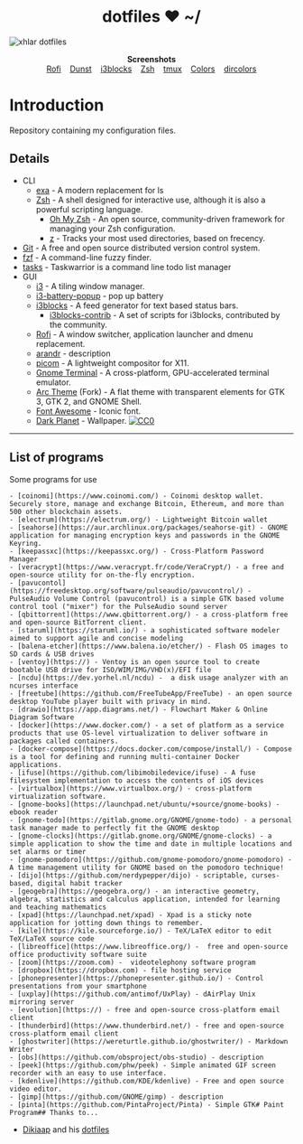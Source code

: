<h1 align="center">dotfiles ❤ ~/</h1>


![xhlar dotfiles](https://i.imgur.com/Yh9Ap2n.png)

<p align="center">
    <b>Screenshots</b><br>
    <a href="https://files.dikiaap.id/img/dotfiles/rofi.png">Rofi</a>&nbsp;&nbsp;&nbsp;
    <a href="https://files.dikiaap.id/img/dotfiles/dunst.png">Dunst</a>&nbsp;&nbsp;&nbsp;
    <a href="https://files.dikiaap.id/img/dotfiles/i3blocks.png">i3blocks</a>&nbsp;&nbsp;&nbsp;
    <a href="https://files.dikiaap.id/img/dotfiles/zsh.png">Zsh</a>&nbsp;&nbsp;&nbsp;
    <a href="https://files.dikiaap.id/img/dotfiles/tmux.png">tmux</a>&nbsp;&nbsp;&nbsp;
    <a href="https://files.dikiaap.id/img/dotfiles/colors.png">Colors</a>&nbsp;&nbsp;&nbsp;
    <a href="https://files.dikiaap.id/img/dotfiles/dircolors.png">dircolors</a>
</p>

# Introduction
Repository containing my configuration files.

## Details 
- CLI
    - [exa](https://github.com/ogham/exa) - A modern replacement for ls
    - [Zsh](https://github.com/zsh-users/zsh) - A shell designed for interactive use, although it is also a powerful scripting language.
        - [Oh My Zsh](https://github.com/ohmyzsh/ohmyzsh) - An open source, community-driven framework for managing your Zsh configuration.
        - [z](https://github.com/rupa/z) - Tracks your most used directories, based on frecency.
 - [Git](https://github.com/git/git) - A free and open source distributed version control system.
  - [fzf](https://github.com/junegunn/fzf) - A command-line fuzzy finder.
  - [tasks](https://taskwarrior.org/) -  Taskwarrior is a command line todo list manager
- GUI
    - [i3](https://github.com/i3/i3) - A tiling window manager.
    - [i3-battery-popup](https://website.org/) - pop up battery
    - [i3blocks](https://github.com/vivien/i3blocks) - A feed generator for text based status bars.
        - [i3blocks-contrib](https://github.com/vivien/i3blocks-contrib) - A set of scripts for i3blocks, contributed by the community.
    - [Rofi](https://github.com/davatorium/rofi) - A window switcher, application launcher and dmenu replacement.
    - [arandr](https://github.com/) - description
    - [picom](https://github.com/yshui/picom) - A lightweight compositor for X11.
    - [Gnome Terminal](https://github.com/GNOME/gnome-terminal) - A cross-platform, GPU-accelerated terminal emulator.
    - [Arc Theme](https://github.com/arc-design/arc-theme) (Fork) - A flat theme with transparent elements for GTK 3, GTK 2, and GNOME Shell.
    - [Font Awesome](https://github.com/FortAwesome/Font-Awesome) - Iconic font.
    - [Dark Planet](https://www.pling.com/p/1163924/) - Wallpaper.
  [![CC0](https://licensebuttons.net/p/zero/1.0/88x31.png)](https://creativecommons.org/publicdomain/zero/1.0/)
---
## List of programs 
Some programs for use 

    - [coinomi](https://www.coinomi.com/) - Coinomi desktop wallet. Securely store, manage and exchange Bitcoin, Ethereum, and more than 500 other blockchain assets.
    - [electrum](https://electrum.org/) - Lightweight Bitcoin wallet 
    - [seahorse](https://aur.archlinux.org/packages/seahorse-git) - GNOME application for managing encryption keys and passwords in the GNOME Keyring.
    - [keepassxc](https://keepassxc.org/) - Cross-Platform Password Manager
    - [veracrypt](https://www.veracrypt.fr/code/VeraCrypt/) - a free and open-source utility for on-the-fly encryption.
    - [pavucontol](https://freedesktop.org/software/pulseaudio/pavucontrol/) - PulseAudio Volume Control (pavucontrol) is a simple GTK based volume control tool ("mixer") for the PulseAudio sound server
    - [qbittorrent](https://www.qbittorrent.org/) - a cross-platform free and open-source BitTorrent client.
    - [staruml](https://staruml.io/) - a sophisticated software modeler aimed to support agile and concise modeling
    - [balena-etcher](https://www.balena.io/etcher/) - Flash OS images to SD cards & USB drives
    - [ventoy](https://) - Ventoy is an open source tool to create bootable USB drive for ISO/WIM/IMG/VHD(x)/EFI file
    - [ncdu](https://dev.yorhel.nl/ncdu) -  a disk usage analyzer with an ncurses interface
    - [freetube](https://github.com/FreeTubeApp/FreeTube) - an open source desktop YouTube player built with privacy in mind.
    - [drawio](https://app.diagrams.net/) - Flowchart Maker & Online Diagram Software
    - [docker](https://www.docker.com/) - a set of platform as a service products that use OS-level virtualization to deliver software in packages called containers.
    - [docker-compose](https://docs.docker.com/compose/install/) - Compose is a tool for defining and running multi-container Docker applications.
    - [ifuse](https://github.com/libimobiledevice/ifuse) - A fuse filesystem implementation to access the contents of iOS devices
    - [virtualbox](https://www.virtualbox.org/) - cross-platform virtualization software.
    - [gnome-books](https://launchpad.net/ubuntu/+source/gnome-books) - ebook reader 
    - [gnome-todo](https://gitlab.gnome.org/GNOME/gnome-todo) - a personal task manager made to perfectly fit the GNOME desktop
    - [gnome-clocks](https://gitlab.gnome.org/GNOME/gnome-clocks) - a simple application to show the time and date in multiple locations and set alarms or timer
    - [gnome-pomodoro](https://github.com/gnome-pomodoro/gnome-pomodoro) - A time management utility for GNOME based on the pomodoro technique!
    - [dijo](https://github.com/nerdypepper/dijo) - scriptable, curses-based, digital habit tracker
    - [geogebra](https://geogebra.org/) - an interactive geometry, algebra, statistics and calculus application, intended for learning and teaching mathematics
    - [xpad](https://launchpad.net/xpad) - Xpad is a sticky note application for jotting down things to remember.
    - [kile](https://kile.sourceforge.io/) - TeX/LaTeX editor to edit TeX/LaTeX source code
    - [libreoffice](https://www.libreoffice.org/) -  free and open-source office productivity software suite
    - [zoom](https://zoom.com) -  videotelephony software program
    - [dropbox](https://dropbox.com) - file hosting service 
    - [phonepresenter](https://phonepresenter.github.io/) - Control presentations from your smartphone
    - [uxplay](https://github.com/antimof/UxPlay) - dAirPlay Unix mirroring server
    - [evolution](https://) - free and open-source cross-platform email client
    - [thunderbird](https://www.thunderbird.net/) - free and open-source cross-platform email client
    - [ghostwriter](https://wereturtle.github.io/ghostwriter/) - Markdown Writer 
    - [obs](https://github.com/obsproject/obs-studio) - description
    - [peek](https://github.com/phw/peek) - Simple animated GIF screen recorder with an easy to use interface. 
    - [kdenlive](https://github.com/KDE/kdenlive) - Free and open source video editor.
    - [gimp](https://github.com/GNOME/gimp) - description
    - [pinta](https://github.com/PintaProject/Pinta) - Simple GTK# Paint Program## Thanks to...

- [Dikiaap](https://github.com/dikiaap) and his [dotfiles](https://github.com/dikiaap/dotfiles)
